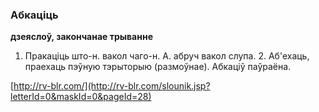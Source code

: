 ### Абкаціць
**дзеяслоў, закончанае трыванне**

1. Пракаціць што-н. вакол чаго-н. А. абруч вакол слупа. 2. Аб'ехаць, праехаць пэўную тэрыторыю (размоўнае). Абкаціў паўраёна.

<a rel="author">[http://rv-blr.com/](http://rv-blr.com/slounik.jsp?letterId=0&maskId=0&pageId=28)</a>
